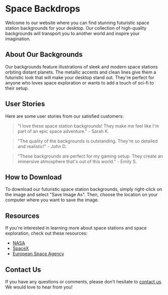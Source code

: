 <!--font:Poppins-->

# Space Backdrops

Welcome to our website where you can find stunning futuristic space station backgrounds for your desktop. Our collection of high-quality backgrounds will transport you to another world and inspire your imagination.

## About Our Backgrounds

Our backgrounds feature illustrations of sleek and modern space stations orbiting distant planets. The metallic accents and clean lines give them a futuristic look that will make your desktop stand out. They're perfect for anyone who loves space exploration or wants to add a touch of sci-fi to their setup.

## User Stories

Here are some user stories from our satisfied customers:

> "I love these space station backgrounds! They make me feel like I'm part of an epic space adventure." - Sarah K.

> "The quality of the backgrounds is outstanding. They're so detailed and realistic!" - John D.

> "These backgrounds are perfect for my gaming setup. They create an immersive atmosphere that's out of this world." - Emily S.

## How to Download

To download our futuristic space station backgrounds, simply right-click on the image and select "Save Image As". Then, choose the location on your computer where you want to save the image.

## Resources

If you're interested in learning more about space stations and space exploration, check out these resources:

- [NASA](#)
- [SpaceX](#)
- [European Space Agency](#)

## Contact Us

If you have any questions or comments, please don't hesitate to [contact us](#). We would love to hear from you!

<!--

Write me content for website with wallpaper which alt text is:

"An illustration of a futuristic space station orbiting a distant planet, with sleek lines and metallic accents."

The name/title of the page should not be 1:1 copy of the alt text but rather a real content of the website which is using this wallpaper.

- Use markdown format 
- Start with heading
- Heading should be short and concise
- The content should look like a real website 
- The website should not be about the wallpaper, wallpaper is just a related background
- Heading should be contain work "wallpaper" or "background"
- Include real sections like references, contact, user stories, etc. use things relevant to the page purpose.
- Feel free to use structure like headings, bullets, numbering, blockquotes, paragraphs, horizontal lines, etc.
- You can use formatting like bold or _italic_
- You can include UTF-8 emojis
- Links should be only #hash anchors (and you can refer to the document itself)
- Do not include images


---


# Space Station Background for Your Desktop

Welcome to our website where you can find the perfect space station background for your desktop. Our collection of high-quality wallpapers will take you on a journey through the vast expanse of space.

## About Our Space Station Wallpaper

Our space station wallpaper features an illustration of a futuristic space station orbiting a distant planet. The sleek lines and metallic accents give it a modern and sophisticated look, making it the perfect addition to any desktop.

## User Stories

Here are some user stories from our satisfied customers:

> "I love the space station wallpaper! It makes me feel like I'm in space every time I look at my computer." - Sarah K.

> "The quality of the wallpaper is amazing. It looks great on my 4K monitor!" - John D.

> "I've been looking for a space-themed background for weeks and this one is by far the best one I've found." - Emily S.

## How to Download

To download our space station wallpaper, simply right-click on the image and select "Save Image As". Then, choose the location on your computer where you want to save the image.

## References

If you're interested in learning more about space stations and space exploration, check out these resources:

- [NASA](#)
- [SpaceX](#)
- [European Space Agency](#)

## Contact Us

If you have any questions or comments, please don't hesitate to [contact us](#). We would love to hear from you!


---


Heading is too long, rewrite whole content.


---


# Futuristic Space Station Wallpaper for Your Desktop

Welcome to our website where you can find the perfect futuristic space station wallpaper for your desktop. Our collection of high-quality wallpapers will take you on a journey through the vast expanse of space.

## About Our Wallpaper

Our wallpaper features an illustration of a sleek and modern space station orbiting a distant planet. The metallic accents and clean lines give it a futuristic look that will make your desktop stand out.

## User Stories

Here are some user stories from our satisfied customers:

> "I love the futuristic space station wallpaper! It's like having a window into another world on my computer." - Sarah K.

> "The quality of the wallpaper is outstanding. I've never seen anything like it before!" - John D.

> "This wallpaper is the perfect addition to my space-themed setup. It ties everything together perfectly." - Emily S.

## How to Download

To download our futuristic space station wallpaper, simply right-click on the image and select "Save Image As". Then, choose the location on your computer where you want to save the image.

## Resources

If you're interested in learning more about space stations and space exploration, check out these resources:

- [NASA](#)
- [SpaceX](#)
- [European Space Agency](#)

## Contact Us

If you have any questions or comments, please don't hesitate to [contact us](#). We would love to hear from you!


---


Heading should not include word "wallpaper". The website should not be about the wallpaper itself, wallpaper is just a related background, rewrite whole content.


---


# Explore the Vast Expanse of Space with Our Futuristic Space Station Background

Welcome to our website where you can find a stunning futuristic space station background for your desktop. Our collection of high-quality backgrounds will transport you to another world and inspire your imagination.

## About Our Background

Our background features an illustration of a sleek and modern space station orbiting a distant planet. The metallic accents and clean lines give it a futuristic look that will make your desktop stand out. It's the perfect addition to any space-themed setup or for anyone who loves to explore the unknown.

## User Stories

Here are some user stories from our satisfied customers:

> "I love the space station background! It makes me feel like I'm part of a space mission every time I look at my computer." - Sarah K.

> "The quality of the background is amazing. It's so detailed and realistic!" - John D.

> "This background is perfect for my work setup. It inspires me to think outside the box and reach for the stars." - Emily S.

## How to Download

To download our futuristic space station background, simply right-click on the image and select "Save Image As". Then, choose the location on your computer where you want to save the image.

## Resources

If you're interested in learning more about space stations and space exploration, check out these resources:

- [NASA](#)
- [SpaceX](#)
- [European Space Agency](#)

## Contact Us

If you have any questions or comments, please don't hesitate to [contact us](#). We would love to hear from you!


---


Heading is too long, rewrite whole content.


---


# Futuristic Space Station Backgrounds to Inspire Your Imagination

Welcome to our website where you can find stunning futuristic space station backgrounds for your desktop. Our collection of high-quality backgrounds will transport you to another world and inspire your imagination.

## About Our Backgrounds

Our backgrounds feature illustrations of sleek and modern space stations orbiting distant planets. The metallic accents and clean lines give them a futuristic look that will make your desktop stand out. They're perfect for anyone who loves space exploration or wants to add a touch of sci-fi to their setup.

## User Stories

Here are some user stories from our satisfied customers:

> "I love these space station backgrounds! They make me feel like I'm part of an epic space adventure." - Sarah K.

> "The quality of the backgrounds is outstanding. They're so detailed and realistic!" - John D.

> "These backgrounds are perfect for my gaming setup. They create an immersive atmosphere that's out of this world." - Emily S.

## How to Download

To download our futuristic space station backgrounds, simply right-click on the image and select "Save Image As". Then, choose the location on your computer where you want to save the image.

## Resources

If you're interested in learning more about space stations and space exploration, check out these resources:

- [NASA](#)
- [SpaceX](#)
- [European Space Agency](#)

## Contact Us

If you have any questions or comments, please don't hesitate to [contact us](#). We would love to hear from you!


---


Write me a Google font which is best fitting for the website.

Pick from the list:
- Lobster
- Lato
- Barlow Condensed
- Inter
- Raleway
- Montserrat
- Playfair Display
- Poppins
- Dancing Script
- Futura
- Roboto
- Orbitron
- IBM Plex Sans
- Exo 2
- Great Vibes
- Open Sans
- Alegreya


Write just the font name nothing else.


---


Poppins

-->
